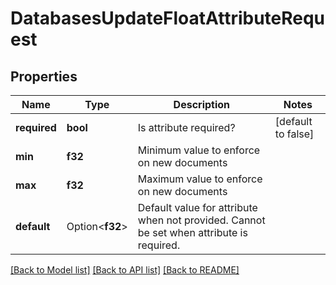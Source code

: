 # DatabasesUpdateFloatAttributeRequest

## Properties

Name | Type | Description | Notes
------------ | ------------- | ------------- | -------------
**required** | **bool** | Is attribute required? | [default to false]
**min** | **f32** | Minimum value to enforce on new documents | 
**max** | **f32** | Maximum value to enforce on new documents | 
**default** | Option<**f32**> | Default value for attribute when not provided. Cannot be set when attribute is required. | 

[[Back to Model list]](../README.md#documentation-for-models) [[Back to API list]](../README.md#documentation-for-api-endpoints) [[Back to README]](../README.md)


